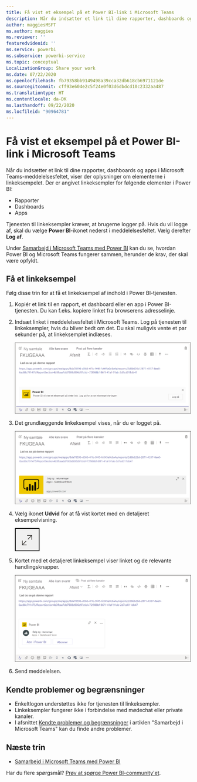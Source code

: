 ```yaml
---
title: Få vist et eksempel på et Power BI-link i Microsoft Teams
description: Når du indsætter et link til dine rapporter, dashboards og apps i Microsoft Teams-meddelelsesfeltet, viser der oplysninger om elementerne i linkeksempelet.
author: maggiesMSFT
ms.author: maggies
ms.reviewer: ''
featuredvideoid: ''
ms.service: powerbi
ms.subservice: powerbi-service
ms.topic: conceptual
LocalizationGroup: Share your work
ms.date: 07/22/2020
ms.openlocfilehash: fb79358bb9149498a39cca32db618cb6971121de
ms.sourcegitcommit: cff93e604e2c5f24e0f03d6dbdcd10c2332aa487
ms.translationtype: HT
ms.contentlocale: da-DK
ms.lasthandoff: 09/22/2020
ms.locfileid: "90964781"
---
```

# <a name="get-a-power-bi-link-preview-in-microsoft-teams"></a>Få vist et eksempel på et Power BI-link i Microsoft Teams

Når du indsætter et link til dine rapporter, dashboards og apps i Microsoft Teams-meddelelsesfeltet, viser der oplysninger om elementerne i linkeksempelet. Der er angivet linkeksempler for følgende elementer i Power BI:

- Rapporter
- Dashboards
- Apps

Tjenesten til linkeksempler kræver, at brugerne logger på. Hvis du vil logge af, skal du vælge **Power BI**-ikonet nederst i meddelelsesfeltet. Vælg derefter **Log af**.

Under [Samarbejd i Microsoft Teams med Power BI](service-collaborate-microsoft-teams.md) kan du se, hvordan Power BI og Microsoft Teams fungerer sammen, herunder de krav, der skal være opfyldt.

## <a name="get-a-link-preview"></a>Få et linkeksempel

Følg disse trin for at få et linkeksempel af indhold i Power BI-tjenesten.

1. Kopiér et link til en rapport, et dashboard eller en app i Power BI-tjenesten. Du kan f.eks. kopiere linket fra browserens adresselinje.

1. Indsæt linket i meddelelsesfeltet i Microsoft Teams. Log på tjenesten til linkeksempler, hvis du bliver bedt om det. Du skal muligvis vente et par sekunder på, at linkeksemplet indlæses.

    ![Skærmbillede af logon til Power BI-robot.](media/service-teams-link-preview/service-teams-link-preview-sign-in-needed.png)

1. Det grundlæggende linkeksempel vises, når du er logget på.

    ![Skærmbillede af grundlæggende linkeksempel.](media/service-teams-link-preview/service-teams-link-preview-basic.png)

1. Vælg ikonet **Udvid** for at få vist kortet med en detaljeret eksempelvisning.

    ![Skærmbillede af ikonet Udvid.](media/service-teams-link-preview/service-teams-link-preview-expand-icon.png)

1. Kortet med et detaljeret linkeksempel viser linket og de relevante handlingsknapper.

    ![Skærmbillede af kort med detaljeret linkeksempel.](media/service-teams-link-preview/service-teams-link-preview-nice-card.png)

1. Send meddelelsen.

## <a name="known-issues-and-limitations"></a>Kendte problemer og begrænsninger

- Enkeltlogon understøttes ikke for tjenesten til linkeksempler.
- Linkeksempler fungerer ikke i forbindelse med mødechat eller private kanaler.
- I afsnittet [Kendte problemer og begrænsninger](service-collaborate-microsoft-teams.md#known-issues-and-limitations) i artiklen "Samarbejd i Microsoft Teams" kan du finde andre problemer.

## <a name="next-steps"></a>Næste trin

- [Samarbejd i Microsoft Teams med Power BI](service-collaborate-microsoft-teams.md)

Har du flere spørgsmål? [Prøv at spørge Power BI-community'et](https://community.powerbi.com/).
